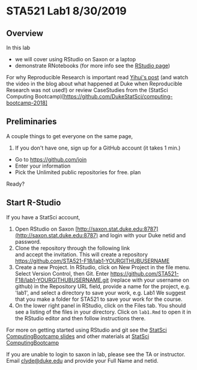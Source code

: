# STA521 Lab1  8/30/2019

## Overview
 
In this lab 

* we will cover using RStudio on Saxon or a laptop
* demonstrate RNotebooks  (for more info see the [RStudio page](http://rmarkdown.rstudio.com/r_notebooks.html#version_control))


For why Reproducible Research is important read [Yihui's post](https://yihui.name/en/2012/06/enjoyable-reproducible-research/)  (and watch the video in the blog about what happened at Duke when Reproducible Research was not used!) or review CaseStudies from the 
(StatSci Computing Bootcamp)[https://github.com/DukeStatSci/computing-bootcamp-2018]

## Preliminaries

A couple things to get everyone on the same page,

1. If you don't have one, sign up for a GitHub account (it takes 1 min.)

  * Go to https://github.com/join
  * Enter your information
  * Pick the Unlimited public repositories for free. plan

Ready?


## Start R-Studio

If you have a StatSci account,   
   1) Open RStudio on Saxon  [http://saxon.stat.duke.edu:8787](http://saxon.stat.duke.edu:8787) and login with your Duke netid and password.
   2) Clone the repository through the following link  
   and accept the invitation.  This will create a repository  https://github.com/STA521-F18/lab1-YOURGITHUBUSERNAME
   3) Create a new Project.  In RStudio, click on New Project in the file menu.  Select Version Control, then Git. Enter https://github.com/STA521-F18/lab1-YOURGITHUBUSERNAME.git (replace with your username on github) in the  Repository URL field, provide a name for the project, e.g. 'lab1', and select a directory to save your work, e.g. Lab1    We suggest that you make a folder for STA521 to save your work for the course.
  4) On the lower right panel in RStudio, click on the Files tab. You should see a listing of the files in your directory. Click on `lab1.Rmd` to open it in the RStudio editor and then follow instructions there.  
  
  For more on getting started using RStudio and git see the [StatSci ComputingBootcamp slides](https://github.com/DukeStatSci/ComputingBootcamp2018/blob/master/slides/computing_bootcamp_2018.Rmd) and other materials at  [StatSci ComputingBootcamp](https://github.com/DukeStatSci/ComputingBootcamp2018/)
  
If you are unable to login to saxon in lab, please see the TA or instructor.  Email clyde@duke.edu and provide your Full Name and netid.
